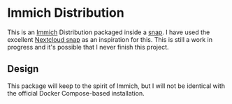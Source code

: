 # Immich Distribution

This is an [Immich](https://immich.app/) Distribution packaged inside a [snap](https://snapcraft.io/docs). I have used the excellent [Nextcloud snap](https://github.com/nextcloud-snap/nextcloud-snap/) as an inspiration for this. This is still a work in progress and it's possible that I never finish this project.

## Design

This package will keep to the spirit of Immich, but I will not be identical with the official Docker Compose-based installation.
